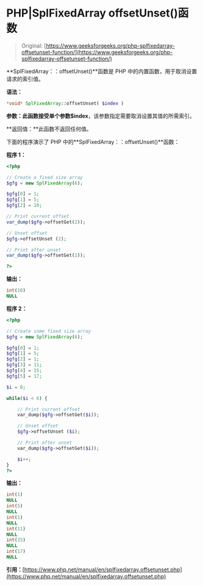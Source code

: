 # PHP|SplFixedArray offsetUnset()函数

> Original: [https://www.geeksforgeeks.org/php-splfixedarray-offsetunset-function/](https://www.geeksforgeeks.org/php-splfixedarray-offsetunset-function/)

**SplFixedArray：：offsetUnset()**函数是 PHP 中的内置函数，用于取消设置请求的索引值。

**语法：**

```php
*void* SplFixedArray::offsetUnset( $index )
```

**参数：**此函数接受单个参数**$index**，该参数指定需要取消设置其值的所需索引。

**返回值：**此函数不返回任何值。

下面的程序演示了 PHP 中的**SplFixedArray：：offsetUnset()**函数：

**程序 1：**

```php
<?php

// Create a fixed size array
$gfg = new SplFixedArray(6);

$gfg[0] = 1;
$gfg[1] = 5;
$gfg[2] = 10;

// Print current offset
var_dump($gfg->offsetGet(2));

// Unset offset
$gfg->offsetUnset (2);

// Print after unset
var_dump($gfg->offsetGet(2));

?>
```

**输出：**

```php
int(10)
NULL

```

**程序 2：**

```php
<?php

// Create some fixed size array
$gfg = new SplFixedArray(6);

$gfg[0] = 1;
$gfg[1] = 5;
$gfg[2] = 1;
$gfg[3] = 11;
$gfg[4] = 15;
$gfg[5] = 17;

$i = 0;

while($i < 6) {

    // Print current offset
    var_dump($gfg->offsetGet($i));

    // Unset offset
    $gfg->offsetUnset ($i);

    // Print after unset
    var_dump($gfg->offsetGet($i));

    $i++;
}
?>
```

**输出：**

```php
int(1)
NULL
int(5)
NULL
int(1)
NULL
int(11)
NULL
int(15)
NULL
int(17)
NULL

```

**引用：**[https://www.php.net/manual/en/splfixedarray.offsetunset.php](https://www.php.net/manual/en/splfixedarray.offsetunset.php)